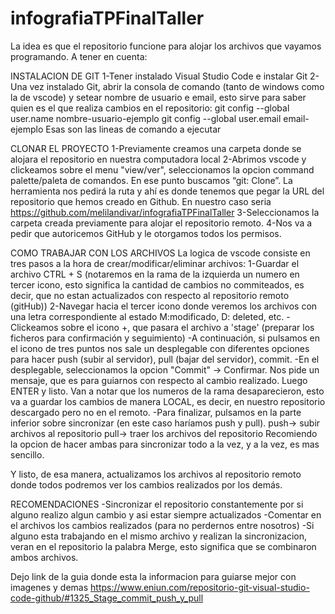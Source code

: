 # infografiaTPFinalTaller
La idea es que el repositorio funcione para alojar los archivos que vayamos programando.
A tener en cuenta:

INSTALACION DE GIT
1-Tener instalado Visual Studio Code e instalar Git
2- Una vez instalado Git, abrir la consola de comando (tanto de windows como la de vscode) y setear nombre de usuario e email, esto sirve para saber quien es el que realiza cambios en el repositorio:
 git config --global user.name nombre-usuario-ejemplo
 git config --global user.email email-ejemplo
 Esas son las lineas de comando a ejecutar

CLONAR EL PROYECTO
1-Previamente creamos una carpeta donde se alojara el repositorio en nuestra computadora local
2-Abrimos vscode y clickeamos sobre el menu "view/ver", seleccionamos la opcion command palette/paleta de comandos. En ese punto buscamos “git: Clone”. La herramienta nos pedirá la ruta y ahí es donde tenemos que pegar la URL del repositorio que hemos creado en Github. En nuestro caso seria https://github.com/melilandivar/infografiaTPFinalTaller
3-Seleccionamos la carpeta creada previamente para alojar el repositorio remoto.
4-Nos va a pedir que autoricemos GitHub y le otorgamos todos los permisos.

COMO TRABAJAR CON LOS ARCHIVOS
La logica de vscode consiste en tres pasos a la hora de crear/modificar/eliminar archivos:
1-Guardar el archivo CTRL + S (notaremos en la rama de la izquierda un numero en tercer icono, esto significa la cantidad de cambios no commiteados, es decir, que no estan actualizados con respecto al repositorio remoto (gitHub))
2-Navegar hacia el tercer icono donde veremos los archivos con una letra correspondiente al estado M:modificado, D: deleted, etc. 
  -Clickeamos sobre el icono +, que pasara el archivo a 'stage' (preparar los ficheros para confirmación y seguimiento)
  -A continuación, si pulsamos en el icono de tres puntos nos sale un desplegable con diferentes opciones para hacer push (subir al servidor), pull (bajar del servidor), commit.
  -En el desplegable, seleccionamos la opcion "Commit" -> Confirmar. Nos pide un mensaje, que es para guiarnos con respecto al cambio realizado. Luego ENTER y listo. Van a notar que los numeros de la rama desaparecieron, esto va a guardar los cambios de manera LOCAL, es decir, en nuestro repositorio descargado pero no en el remoto. 
  -Para finalizar, pulsamos en la parte inferior sobre sincronizar (en este caso haríamos push y pull).
    push-> subir archivos al repositorio
    pull-> traer los archivos del repositorio
  Recomiendo la opcion de hacer ambas para sincronizar todo a la vez, y a la vez, es mas sencillo.
  
 Y listo, de esa manera, actualizamos los archivos al repositorio remoto donde todos podremos ver los cambios realizados por los demás.
 
RECOMENDACIONES
 -Sincronizar el repositorio constantemente por si alguno realizo algun cambio y asi estar siempre actualizados
 -Comentar en el archivos los cambios realizados (para no perdernos entre nosotros)
 -Si alguno esta trabajando en el mismo archivo y realizan la sincronizacion, veran en el repositorio la palabra Merge, esto significa que se combinaron ambos archivos.
 
Dejo link de la guia donde esta la informacion para guiarse mejor con imagenes y demas https://www.eniun.com/repositorio-git-visual-studio-code-github/#1325_Stage_commit_push_y_pull
  
